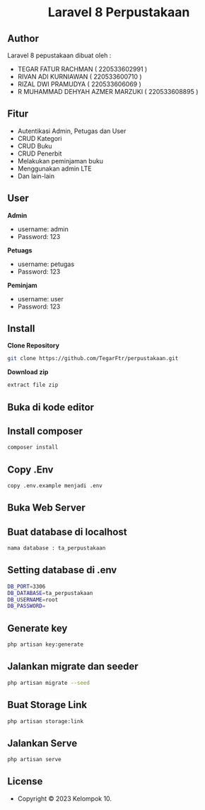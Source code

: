 <h1 align="center">Laravel 8 Perpustakaan</h1>

## Author

Laravel 8 pepustakaan dibuat oleh :

- TEGAR FATUR RACHMAN                ( 220533602991 )
- RIVAN ADI KURNIAWAN                ( 220533600710 )
- RIZAL DWI PRAMUDYA                 ( 220533606069 )
- R MUHAMMAD DEHYAH AZMER MARZUKI    ( 220533608895 )

## Fitur 

- Autentikasi Admin, Petugas dan User
- CRUD Kategori
- CRUD Buku
- CRUD Penerbit
- Melakukan peminjaman buku
- Menggunakan admin LTE
- Dan lain-lain

## User

**Admin**

- username: admin
- Password: 123

**Petuags**

- username: petugas
- Password: 123

**Peminjam**

- username: user
- Password: 123

## Install

**Clone Repository**

```bash
git clone https://github.com/TegarFtr/perpustakaan.git
```

**Download zip**

```bash
extract file zip
```

## Buka di kode editor


## Install composer

```bash
composer install
```

## Copy .Env

```bash
copy .env.example menjadi .env
```

## Buka Web Server


## Buat database di localhost 

```bash
nama database : ta_perpustakaan
```

## Setting database di .env

```bash
DB_PORT=3306
DB_DATABASE=ta_perpustakaan
DB_USERNAME=root
DB_PASSWORD=
```

## Generate key

```bash
php artisan key:generate
```

## Jalankan migrate dan seeder

```bash
php artisan migrate --seed
```

## Buat Storage Link

```bash
php artisan storage:link
```

## Jalankan Serve

```bash
php artisan serve
```

## License

- Copyright © 2023 Kelompok 10.
